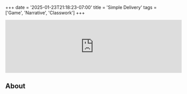 +++
date = '2025-01-23T21:18:23-07:00'
title = 'Simple Delivery'
tags = ['Game', 'Narrative', 'Classwork']
+++

<iframe frameborder="0" src="https://itch.io/embed/3266008" width="552" height="167"><a href="https://doublebrackets.itch.io/simple-delivery">Simple Delivery by DoubleBrackets</a></iframe>

## About